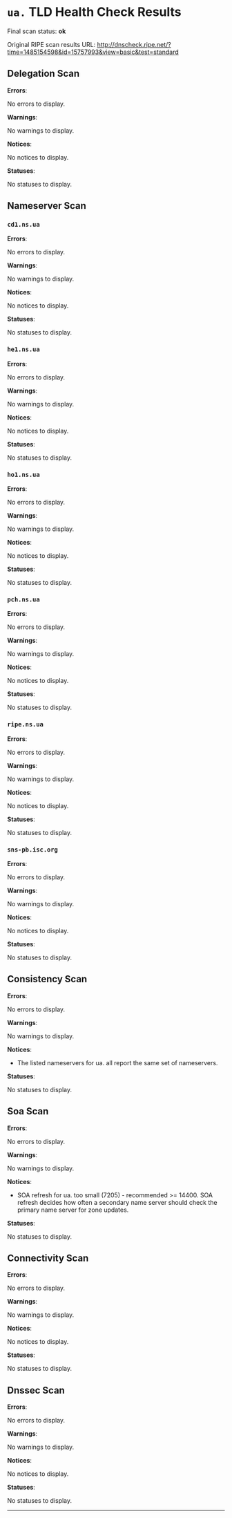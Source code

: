 # `ua.` TLD Health Check Results

Final scan status: **ok** 

Original RIPE scan results URL: http://dnscheck.ripe.net/?time=1485154598&id=15757993&view=basic&test=standard

## Delegation Scan

**Errors**:

No errors to display.

**Warnings**:

No warnings to display.

**Notices**:

No notices to display.

**Statuses**:

No statuses to display.

## Nameserver Scan

### `cd1.ns.ua`

**Errors**:

No errors to display.

**Warnings**:

No warnings to display.

**Notices**:

No notices to display.

**Statuses**:

No statuses to display.

### `he1.ns.ua`

**Errors**:

No errors to display.

**Warnings**:

No warnings to display.

**Notices**:

No notices to display.

**Statuses**:

No statuses to display.

### `ho1.ns.ua`

**Errors**:

No errors to display.

**Warnings**:

No warnings to display.

**Notices**:

No notices to display.

**Statuses**:

No statuses to display.

### `pch.ns.ua`

**Errors**:

No errors to display.

**Warnings**:

No warnings to display.

**Notices**:

No notices to display.

**Statuses**:

No statuses to display.

### `ripe.ns.ua`

**Errors**:

No errors to display.

**Warnings**:

No warnings to display.

**Notices**:

No notices to display.

**Statuses**:

No statuses to display.

### `sns-pb.isc.org`

**Errors**:

No errors to display.

**Warnings**:

No warnings to display.

**Notices**:

No notices to display.

**Statuses**:

No statuses to display.

## Consistency Scan

**Errors**:

No errors to display.

**Warnings**:

No warnings to display.

**Notices**:

* The listed nameservers for ua. all report the same set of nameservers.

**Statuses**:

No statuses to display.

## Soa Scan

**Errors**:

No errors to display.

**Warnings**:

No warnings to display.

**Notices**:

* SOA refresh for ua. too small (7205) - recommended >= 14400. SOA refresh decides how often a secondary name server should check the primary name server for zone updates.

**Statuses**:

No statuses to display.

## Connectivity Scan

**Errors**:

No errors to display.

**Warnings**:

No warnings to display.

**Notices**:

No notices to display.

**Statuses**:

No statuses to display.

## Dnssec Scan

**Errors**:

No errors to display.

**Warnings**:

No warnings to display.

**Notices**:

No notices to display.

**Statuses**:

No statuses to display.


---
